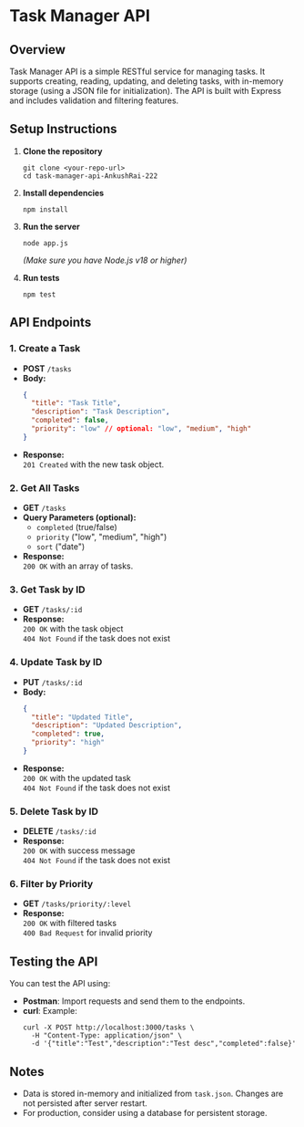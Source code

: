 # Task Manager API

## Overview

Task Manager API is a simple RESTful service for managing tasks. It supports creating, reading, updating, and deleting tasks, with in-memory storage (using a JSON file for initialization). The API is built with Express and includes validation and filtering features.

## Setup Instructions

1. **Clone the repository**  
   ```
   git clone <your-repo-url>
   cd task-manager-api-AnkushRai-222
   ```

2. **Install dependencies**  
   ```
   npm install
   ```

3. **Run the server**  
   ```
   node app.js
   ```
   *(Make sure you have Node.js v18 or higher)*

4. **Run tests**  
   ```
   npm test
   ```

## API Endpoints

### 1. Create a Task

- **POST** `/tasks`
- **Body:**  
  ```json
  {
    "title": "Task Title",
    "description": "Task Description",
    "completed": false,
    "priority": "low" // optional: "low", "medium", "high"
  }
  ```
- **Response:**  
  `201 Created` with the new task object.

### 2. Get All Tasks

- **GET** `/tasks`
- **Query Parameters (optional):**
  - `completed` (true/false)
  - `priority` ("low", "medium", "high")
  - `sort` ("date")
- **Response:**  
  `200 OK` with an array of tasks.

### 3. Get Task by ID

- **GET** `/tasks/:id`
- **Response:**  
  `200 OK` with the task object  
  `404 Not Found` if the task does not exist

### 4. Update Task by ID

- **PUT** `/tasks/:id`
- **Body:**  
  ```json
  {
    "title": "Updated Title",
    "description": "Updated Description",
    "completed": true,
    "priority": "high"
  }
  ```
- **Response:**  
  `200 OK` with the updated task  
  `404 Not Found` if the task does not exist

### 5. Delete Task by ID

- **DELETE** `/tasks/:id`
- **Response:**  
  `200 OK` with success message  
  `404 Not Found` if the task does not exist

### 6. Filter by Priority

- **GET** `/tasks/priority/:level`
- **Response:**  
  `200 OK` with filtered tasks  
  `400 Bad Request` for invalid priority

## Testing the API

You can test the API using:

- **Postman**: Import requests and send them to the endpoints.
- **curl**: Example:
  ```
  curl -X POST http://localhost:3000/tasks \
    -H "Content-Type: application/json" \
    -d '{"title":"Test","description":"Test desc","completed":false}'
  ```

## Notes

- Data is stored in-memory and initialized from `task.json`. Changes are not persisted after server restart.
- For production, consider using a database for persistent storage.
